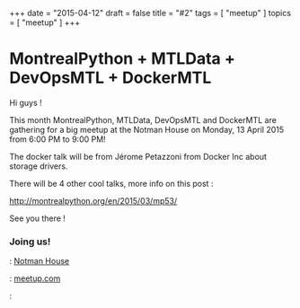 +++
date   = "2015-04-12"
draft  = false
title  = "#2"
tags   = [ "meetup" ]
topics = [ "meetup" ]
+++

# MontrealPython + MTLData + DevOpsMTL + DockerMTL

Hi guys ! 

This month MontrealPython, MTLData,  DevOpsMTL and DockerMTL are gathering for a big meetup at the Notman House on Monday, 13 April 2015 from 6:00 PM to 9:00 PM! 

The docker talk will be from Jérome Petazzoni from Docker Inc about storage drivers. 

There will be 4 other cool talks, more info on this post :

http://montrealpython.org/en/2015/03/mp53/

See you there !


### Joing us!

<i class='fa fa-map-marker'></i> : [Notman House](https://www.google.com/maps?f=q&hl=en&q=51+Sherbrooke+W.,+Montreal,+QC,+ca)

<i class='fa fa-check'></i> : [meetup.com](http://www.meetup.com/Docker-Montreal/events/221440037/)

<i class='fa fa-money'></i> : 
